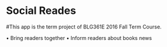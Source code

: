 # Social Reades

#This app is the term project of BLG361E 2016 Fall Term Course.

• Bring readers together
• Inform readers about books news
